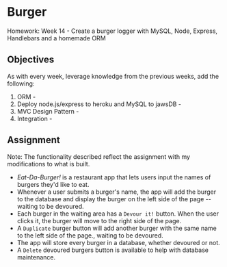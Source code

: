 # Burger
Homework: Week 14 - Create a burger logger with MySQL, Node, Express, Handlebars and a homemade ORM

## Objectives

As with every week, leverage knowledge from the previous weeks, add the following: 
1. ORM - 
2. Deploy node.js/express to heroku and MySQL to jawsDB -
3. MVC Design Pattern - 
4. Integration - 

## Assignment

Note: The functionality described reflect the assignment with my modifications to what is built.

* _Eat-Da-Burger!_ is a restaurant app that lets users input the names of burgers they'd like to eat.
* Whenever a user submits a burger's name, the app will add the burger to the database and display the burger on the left side of the page -- waiting to be devoured.
* Each burger in the waiting area has a `Devour it!` button. When the user clicks it, the burger will move to the right side of the page.
* A `Duplicate` burger button will add another burger with the same name to the left side of the page., waiting to be devoured.
* The app will store every burger in a database, whether devoured or not. 
* A `Delete` devoured burgers button is available to help with database maintenance.